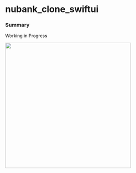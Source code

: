 # nubank_clone_swiftui

### Summary
Working in Progress

<img src="https://github.com/silascaxias/nubank_clone_swiftui/assets/28634883/4ba47ece-f3ce-48f4-8f29-8621398bca66" width="400px"/>
